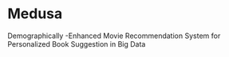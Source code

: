 # Medusa
Demographically -Enhanced Movie Recommendation System for Personalized Book Suggestion in Big Data
